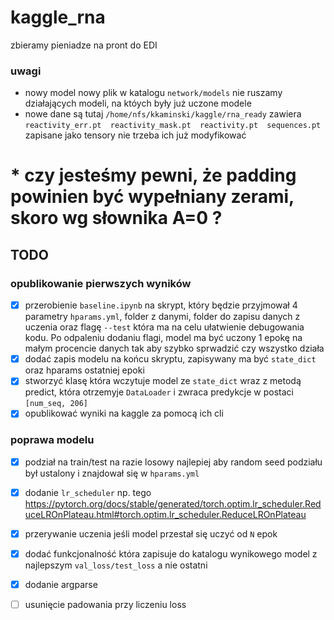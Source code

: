 # kaggle_rna
zbieramy pieniadze na pront do EDI
### uwagi
* nowy model nowy plik w katalogu `network/models` nie ruszamy działających modeli, na któych były już uczone modele
* nowe dane są tutaj `/home/nfs/kkaminski/kaggle/rna_ready` zawiera `reactivity_err.pt  reactivity_mask.pt  reactivity.pt  sequences.pt` zapisane jako tensory nie trzeba ich już modyfikować
# * czy jesteśmy pewni, że padding powinien być  wypełniany zerami, skoro wg słownika A=0  ?
## TODO
### opublikowanie pierwszych wyników
 * [X] przerobienie `baseline.ipynb` na skrypt, który będzie przyjmował 4 parametry `hparams.yml`, folder z danymi, folder do zapisu danych z uczenia oraz flagę `--test` która ma na celu ułatwienie debugowania kodu. Po odpaleniu dodaniu flagi, model ma być uczony 1 epokę na małym procencie danych tak aby szybko sprwadzić czy wszystko działa
 * [X] dodać zapis modelu na końcu skryptu, zapisywany ma być `state_dict` oraz hparams ostatniej epoki
 * [X] stworzyć klasę która wczytuje model ze `state_dict` wraz z metodą predict, która otrzemyje `DataLoader` i zwraca predykcje w postaci `[num_seq, 206]`
 * [X] opublikować wyniki na kaggle za pomocą ich cli
 ### poprawa modelu
 * [X] podział na train/test na razie losowy najlepiej aby random seed podziału był ustalony i znajdował się w `hparams.yml`
 * [X] dodanie `lr_scheduler` np. tego https://pytorch.org/docs/stable/generated/torch.optim.lr_scheduler.ReduceLROnPlateau.html#torch.optim.lr_scheduler.ReduceLROnPlateau
 * [X] przerywanie uczenia jeśli model przestał się uczyć od `N` epok
 * [X] dodać funkcjonalność która zapisuje do katalogu wynikowego model z najlepszym `val_loss/test_loss` a nie ostatni
 * [X] dodanie argparse
 * [ ] usunięcie padowania przy liczeniu loss
 
